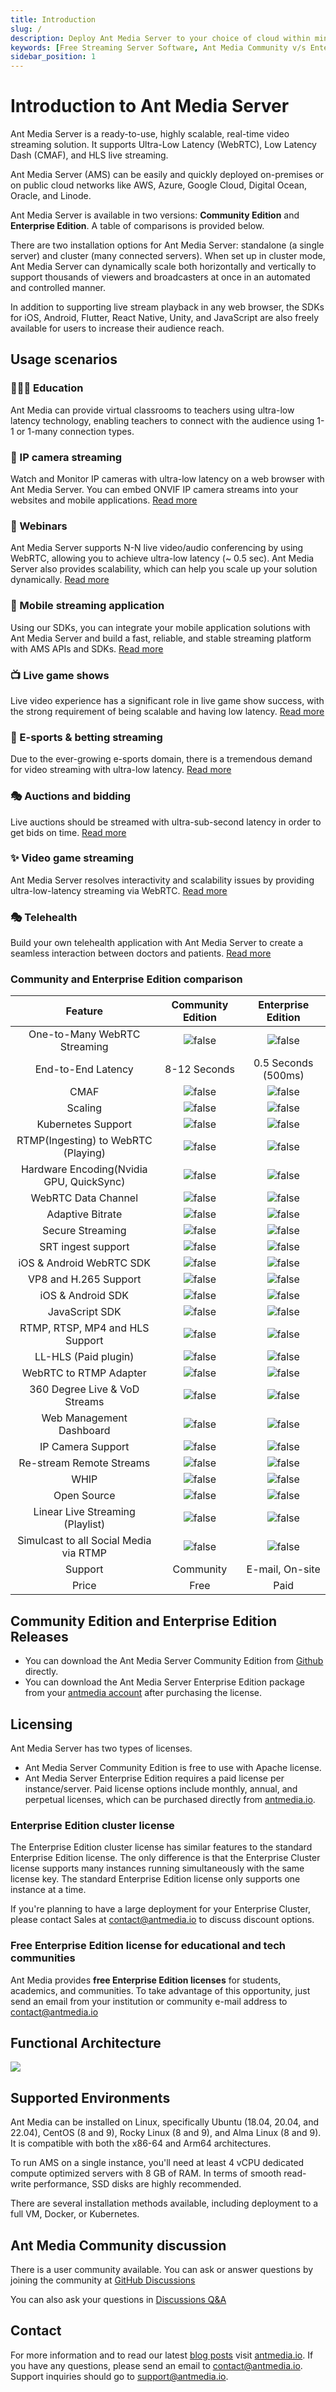 ```yaml
---
title: Introduction
slug: /
description: Deploy Ant Media Server to your choice of cloud within minutes.
keywords: [Free Streaming Server Software, Ant Media Community v/s Enterprise Edition, Use Cases, Streaming Software for Classroom, Live Streaming Server Software]
sidebar_position: 1
---
```



# Introduction to Ant Media Server

Ant Media Server is a ready-to-use, highly scalable, real-time video streaming solution. It supports Ultra-Low Latency (WebRTC), Low Latency Dash (CMAF), and HLS live streaming.

Ant Media Server (AMS) can be easily and quickly deployed on-premises or on public cloud networks like AWS, Azure, Google Cloud, Digital Ocean, Oracle, and Linode.

Ant Media Server is available in two versions: **Community Edition** and **Enterprise Edition**. A table of comparisons is provided below.

There are two installation options for Ant Media Server: standalone (a single server) and cluster (many connected servers).
When set up in cluster mode, Ant Media Server can dynamically scale both horizontally and vertically to support thousands of viewers and broadcasters at once in an automated and controlled manner.

In addition to supporting live stream playback in any web browser, the SDKs for iOS, Android, Flutter, React Native, Unity, and JavaScript are also freely available for users to increase their audience reach.

## Usage scenarios

### 👨🏽‍💻 Education

Ant Media can provide virtual classrooms to teachers using ultra-low latency technology, enabling teachers to connect with the audience using 1-1 or 1-many connection types.

### 🤖 IP camera streaming

Watch and Monitor IP cameras with ultra-low latency on a web browser with Ant Media Server. You can embed ONVIF IP camera streams into your websites and mobile applications. [Read more](https://antmedia.io/solutions/ip-camera-streaming/)

### 🙇 Webinars

Ant Media Server supports N-N live video/audio conferencing by using WebRTC, allowing you to achieve ultra-low latency (~ 0.5 sec). Ant Media Server also provides scalability, which can help you scale up your solution dynamically. [Read more](https://antmedia.io/solutions/webinar-e-learning-virtual-classroom/) 

### 👾 Mobile streaming application

Using our SDKs, you can integrate your mobile application solutions with Ant Media Server and build a fast, reliable, and stable streaming platform with AMS APIs and SDKs. [Read more](https://antmedia.io/docs/category/sdk-integration/) 

### 📺 Live game shows

Live video experience has a significant role in live game show success, with the strong requirement of being scalable and having low latency. [Read more](https://antmedia.io/solutions/media-entertainment/) 

### 🎯 E-sports & betting streaming   

Due to the ever-growing e-sports domain, there is a tremendous demand for video streaming with ultra-low latency. [Read more](https://antmedia.io/solutions/video-game-streaming/)

### 🎭 Auctions and bidding 

Live auctions should be streamed with ultra-sub-second latency in order to get bids on time. [Read more](https://antmedia.io/solutions/auction-bidding/)

### ✨ Video game streaming 

Ant Media Server resolves interactivity and scalability issues by providing ultra-low-latency streaming via WebRTC. [Read more](https://antmedia.io/solutions/video-game-streaming/)

### 🎭 Telehealth

Build your own telehealth application with Ant Media Server to create a seamless interaction between doctors and patients. [Read more](https://antmedia.io/solutions/telehealth/)

### Community and Enterprise Edition comparison

|               **Feature**               |         **Community Edition**         |        **Enterprise Edition**        |
| :----------------------------------------: | :-------------------------------------: | :------------------------------------: |
|       One-to-Many WebRTC Streaming       | ![false](@site/static/img/cross.png ) | ![false](@site/static/img/tick.png ) |
|            End-to-End Latency            |             8-12 Seconds             |         0.5 Seconds (500ms)         |
|                   CMAF                   | ![false](@site/static/img/cross.png ) | ![false](@site/static/img/tick.png ) |
|                 Scaling                 | ![false](@site/static/img/cross.png ) | ![false](@site/static/img/tick.png ) |
|            Kubernetes Support            | ![false](@site/static/img/cross.png ) | ![false](@site/static/img/tick.png ) |
|   RTMP(Ingesting) to WebRTC (Playing)   | ![false](@site/static/img/cross.png ) | ![false](@site/static/img/tick.png ) |
| Hardware Encoding(Nvidia GPU, QuickSync) | ![false](@site/static/img/cross.png ) | ![false](@site/static/img/tick.png ) |
|           WebRTC Data Channel           | ![false](@site/static/img/cross.png ) | ![false](@site/static/img/tick.png ) |
|             Adaptive Bitrate             | ![false](@site/static/img/cross.png ) | ![false](@site/static/img/tick.png ) |
|             Secure Streaming             | ![false](@site/static/img/cross.png ) | ![false](@site/static/img/tick.png ) |
|            SRT ingest support            | ![false](@site/static/img/cross.png ) | ![false](@site/static/img/tick.png ) |
|         iOS & Android WebRTC SDK         | ![false](@site/static/img/cross.png ) | ![false](@site/static/img/tick.png ) |
|          VP8 and H.265 Support           | ![false](@site/static/img/cross.png ) | ![false](@site/static/img/tick.png ) |
|             iOS & Android SDK            | ![false](@site/static/img/tick.png ) | ![false](@site/static/img/tick.png ) |
|              JavaScript SDK              | ![false](@site/static/img/tick.png ) | ![false](@site/static/img/tick.png ) |
|     RTMP, RTSP, MP4 and HLS Support     | ![false](@site/static/img/tick.png ) | ![false](@site/static/img/tick.png ) |
|           LL-HLS (Paid plugin)           | ![false](@site/static/img/tick.png ) | ![false](@site/static/img/tick.png ) |
|          WebRTC to RTMP Adapter          | ![false](@site/static/img/tick.png ) | ![false](@site/static/img/tick.png ) |
|      360 Degree Live & VoD Streams      | ![false](@site/static/img/tick.png ) | ![false](@site/static/img/tick.png ) |
|         Web Management Dashboard         | ![false](@site/static/img/tick.png ) | ![false](@site/static/img/tick.png ) |
|            IP Camera Support            | ![false](@site/static/img/tick.png ) | ![false](@site/static/img/tick.png ) |
|         Re-stream Remote Streams         | ![false](@site/static/img/tick.png ) | ![false](@site/static/img/tick.png ) |
|                  WHIP                    | ![false](@site/static/img/tick.png ) | ![false](@site/static/img/tick.png ) |
|               Open Source               | ![false](@site/static/img/tick.png ) | ![false](@site/static/img/tick.png ) |
|      Linear Live Streaming (Playlist)    | ![false](@site/static/img/tick.png ) | ![false](@site/static/img/tick.png ) |
|  Simulcast to all Social Media via RTMP  | ![false](@site/static/img/tick.png ) | ![false](@site/static/img/tick.png ) |
|                 Support                 |               Community               |           E-mail, On-site           |
|                  Price                  |                 Free                 |                 Paid                 |

## Community Edition and Enterprise Edition Releases

 - You can download the Ant Media Server Community Edition from
   [Github](https://github.com/ant-media/Ant-Media-Server/releases/)
   directly.
 - You can download the Ant Media Server Enterprise Edition package from your
   [antmedia account](https://antmedia.io/my-account/) after purchasing the license.

## Licensing

Ant Media Server has two types of licenses.

 - Ant Media Server Community Edition is free to use with Apache
   license.
- Ant Media Server Enterprise Edition requires a paid license per instance/server. Paid license options include monthly, annual, and perpetual licenses, which can be purchased directly from [antmedia.io](https://antmedia.io).

### Enterprise Edition cluster license

The Enterprise Edition cluster license has similar features to the standard Enterprise Edition license. The only difference is that the Enterprise Cluster license supports many instances running simultaneously with the same license key. The standard Enterprise Edition license only supports one instance at a time.

If you're planning to have a large deployment for your Enterprise Cluster, please contact Sales at [contact@antmedia.io](mailto:contact@antmedia.io) to discuss discount options.

### Free Enterprise Edition license for educational and tech communities

Ant Media provides **free Enterprise Edition licenses** for students, academics, and communities. To take advantage of this opportunity, just send an email from your institution or community e-mail address to [contact@antmedia.io](mailto:contact@antmedia.io)

## Functional Architecture

**![](@site/static/img/image-1648754379709.png)**

## Supported Environments

Ant Media can be installed on Linux, specifically Ubuntu (18.04, 20.04, and 22.04), CentOS (8 and 9), Rocky Linux (8 and 9), and Alma Linux (8 and 9). It is compatible with both the x86-64 and Arm64 architectures.

To run AMS on a single instance, you'll need at least 4 vCPU dedicated compute optimized servers with 8 GB of RAM. In terms of smooth read-write performance, SSD disks are highly recommended.

There are several installation methods available, including deployment to a full VM, Docker, or Kubernetes.

## Ant Media Community discussion

There is a user community available. You can ask or answer questions by joining the community at [GitHub Discussions](https://github.com/orgs/ant-media/discussions)

You can also ask your questions in [Discussions Q&A](https://github.com/orgs/ant-media/discussions/categories/q-a)

## Contact

For more information and to read our latest [blog posts](https://antmedia.io/blog/) visit [antmedia.io](https://antmedia.io/). If you have any questions, please send an email to [contact@antmedia.io](mailto:contact@antmedia.io). Support inquiries should go to [support@antmedia.io](mailto:support@antmedia.io).
